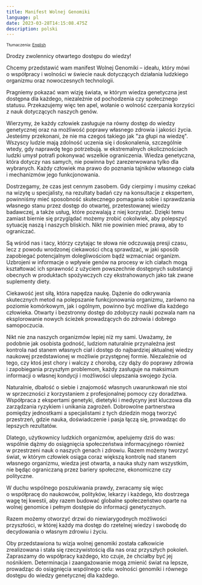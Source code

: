 ```yaml
---
title: Manifest Wolnej Genomiki
language: pl
date: 2023-03-28T14:15:08.475Z
description: polski
---
```


<div><p style="font-size:75%;">Tłumaczenia: <a href="/manifesto/en/">English</a></p></div>

Drodzy zwolennicy otwartego dostępu do wiedzy!

Chcemy przedstawić wam manifest Wolnej Genomiki – ideału, który mówi o współpracy
i wolności w świecie nauk dotyczących działania ludzkiego organizmu oraz nowoczesnych
technologii.

Pragniemy pokazać wam wizję świata, w którym wiedza genetyczna jest dostępna dla
każdego, niezależnie od pochodzenia czy społecznego statusu. Przekazujemy więc ten
apel, wołanie o wolność czerpania korzyści z nauk dotyczących naszych genów.

Wierzymy, że każdy człowiek zasługuje na równy dostęp do wiedzy genetycznej oraz na
możliwość poprawy własnego zdrowia i jakości życia. Jesteśmy przekonani, że nie ma
czegoś takiego jak "za głupi na wiedzę". Wszyscy ludzie mają zdolność uczenia się
i doskonalenia, szczególnie wtedy, gdy naprawdę tego potrzebują. w ekstremalnych
okolicznościach ludzki umysł potrafi pokonywać wszelkie ograniczenia. Wiedza
genetyczna, która dotyczy nas samych, nie powinna być zarezerwowana tylko dla
wybranych. Każdy człowiek ma prawo do poznania tajników własnego ciała i mechanizmów
jego funkcjonowania.

Dostrzegamy, że czas jest cennym zasobem. Gdy cierpimy i musimy czekać na wizytę
u specjalisty, na rezultaty badań czy na konsultacje z ekspertem, powinniśmy mieć
sposobność skutecznego pomagania sobie i sprawdzania własnego stanu przez dostęp do
otwartej, przetestowanej wiedzy badawczej, a także usług, które pozwalają z niej
korzystać. Dzięki temu zamiast biernie się przyglądać możemy zrobić cokolwiek, aby
polepszyć sytuację naszą i naszych bliskich. Nikt nie powinien mieć prawa, aby to
ograniczać.

Są wśród nas i tacy, którzy czytając te słowa nie odczuwają presji czasu, lecz
z powodu wrodzonej ciekawości chcą sprawdzać, w jaki sposób zapobiegać potencjalnym
dolegliwościom bądź wzmacniać organizm. Uzbrojeni w informacje o wpływie genów na
procesy w ich ciałach mogą kształtować ich sprawność z użyciem powszechnie dostępnych
substancji obecnych w produktach spożywczych czy ekstrahowanych jako tak zwane
suplementy diety.

Ciekawość jest siłą, która napędza naukę. Dążenie do odkrywania skutecznych metod na
polepszanie funkcjonowania organizmu, zarówno na poziomie komórkowym, jak i ogólnym,
powinno być możliwe dla każdego człowieka. Otwarty i bezstronny dostęp do zdobyczy
nauki pozwala nam na eksplorowanie nowych ścieżek prowadzących do zdrowia i dobrego
samopoczucia.

Nikt nie zna naszych organizmów lepiej niż my sami. Uważamy, że podobnie jak osobista
godność, ludziom naturalnie przynależna jest kontrola nad stanem własnych ciał
i dostęp do najbardziej aktualnej wiedzy naukowej przedstawionej w możliwie
przystępnej formie. Niezależnie od tego, czy ktoś jest chory i walczy z chorobą, czy
dąży do poprawy zdrowia i zapobiegania przyszłym problemom, każdy zasługuje na
maksimum informacji o własnej kondycji i możliwości ulepszania swojego życia.

Naturalnie, dbałość o siebie i znajomość własnych uwarunkowań nie stoi w sprzeczności
z korzystaniem z profesjonalnej pomocy czy doradztwa. Współpraca z ekspertami
genetyki, dietetyki i medycyny jest kluczowa dla zarządzania ryzykiem i unikania
zagrożeń. Dobrowolne partnerstwa pomiędzy jednostkami a specjalistami z tych dziedzin
mogą tworzyć przestrzeń, gdzie nauka, doświadczenie i pasja łączą się, prowadząc do
lepszych rezultatów.

Dlatego, użytkownicy ludzkich organizmów, apelujemy dziś do was: wspólnie dążmy do
osiągnięcia społeczeństwa informacyjnego również w przestrzeni nauk o naszych genach
i zdrowiu. Razem możemy tworzyć świat, w którym człowiek osiąga coraz większą
kontrolę nad stanem własnego organizmu, wiedza jest otwarta, a nauka służy nam
wszystkim, nie będąc ograniczaną przez bariery społeczne, ekonomiczne czy polityczne.

W duchu wspólnego poszukiwania prawdy, zwracamy się więc o współpracę do naukowców,
polityków, lekarzy i każdego, kto dostrzega wagę tej kwestii, aby razem budować
globalne społeczeństwo oparte na wolnej genomice i pełnym dostępie do informacji
genetycznych.

Razem możemy otworzyć drzwi do niewiarygodnych możliwości przyszłości, w której każdy
ma dostęp do rzetelnej wiedzy i swobodę do decydowania o własnym zdrowiu i życiu.

Oby przedstawiona tu wizja wolnej genomiki została całkowicie zrealizowana i stała
się rzeczywistością dla nas oraz przyszłych pokoleń. Zapraszamy do współpracy
każdego, kto czuje, że chciałby być jej nośnikiem. Determinacja i zaangażowanie mogą
zmienić świat na lepsze, prowadząc do osiągnięcia wspólnego celu: wolności genomiki
i równego dostępu do wiedzy genetycznej dla każdego.

